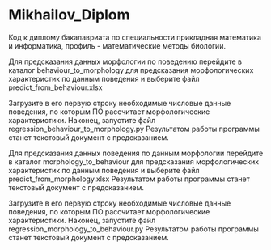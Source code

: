 # Mikhailov_Diplom
 Код к диплому бакалавриата по специальности прикладная математика и информатика, профиль - математические методы биологии.


Для предсказания данных морфологии по поведению перейдите в каталог behaviour_to_morphology для предсказания морфологических характеристик по данным поведения и выберите файл predict_from_behaviour.xlsx

Загрузите в его первую строку необходимые числовые данные поведения, по которым ПО рассчитает морфологические характеристики. Наконец, запустите файл regression_behaviour_to_morphology.py
Результатом работы программы станет текстовый документ с предсказанием.


Для предсказания данных поведения по данным морфологии перейдите в каталог morphology_to_behaviour для предсказания морфологических характеристик по данным поведения и выберите файл predict_from_morphology.xlsx
Результатом работы программы станет текстовый документ с предсказанием.

Загрузите в его первую строку необходимые числовые данные поведения, по которым ПО рассчитает морфологические характеристики. Наконец, запустите файл regression_morphology_to_behaviour.py
Результатом работы программы станет текстовый документ с предсказанием.